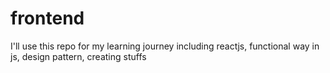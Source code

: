 # frontend
I'll use this repo for my learning journey including reactjs, functional way in js, design pattern, creating stuffs
